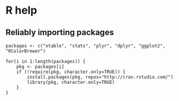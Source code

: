 # R help

## Reliably importing packages

    packages <- c("xtable", "stats", "plyr", "dplyr", "ggplot2", "RColorBrewer")
    
    for(i in 1:length(packages)) {
    	pkg <- packages[i]
    	if (!require(pkg, character.only=TRUE)) {
    		install.packages(pkg, repos="http://cran.rstudio.com/")
    		library(pkg, character.only=TRUE)
    	}
    }
    